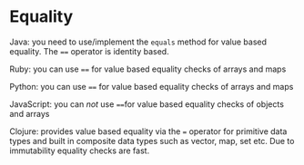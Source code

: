 # Equality

Java: you need to use/implement the `equals` method for value based equality. The `==` operator is identity based.

Ruby: you can use `==` for value based equality checks of arrays and maps

Python: you can use `==` for value based equality checks of arrays and maps

JavaScript: you can *not* use `==`for value based equality checks of objects and arrays

Clojure: provides value based equality via the `=` operator for primitive data types and built in composite data types such as vector, map, set etc. Due to immutability equality checks are fast.

